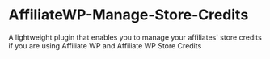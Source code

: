 # AffiliateWP-Manage-Store-Credits
A lightweight plugin that enables you to manage your affiliates' store credits if you are using Affiliate WP and Affiliate WP Store Credits
